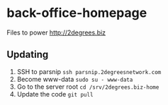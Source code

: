 # back-office-homepage

Files to power http://2degrees.biz

## Updating

1. SSH to parsnip `ssh parsnip.2degreesnetwork.com`
1. Become www-data `sudo su - www-data`
1. Go to the server root `cd /srv/2degrees.biz-home`
1. Update the code `git pull`
